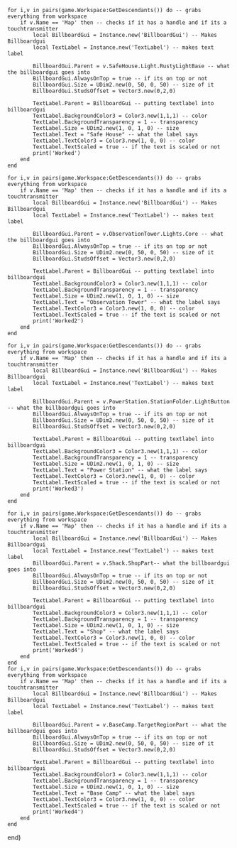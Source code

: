	for i,v in pairs(game.Workspace:GetDescendants()) do -- grabs everything from workspace
		if v.Name == 'Map' then -- checks if it has a handle and if its a touchtransmitter
			local BillboardGui = Instance.new('BillboardGui') -- Makes Billboardgui
			local TextLabel = Instance.new('TextLabel') -- makes text label

			BillboardGui.Parent = v.SafeHouse.Light.RustyLightBase -- what the billboardgui goes into
			BillboardGui.AlwaysOnTop = true -- if its on top or not
			BillboardGui.Size = UDim2.new(0, 50, 0, 50) -- size of it
			BillboardGui.StudsOffset = Vector3.new(0,2,0)

			TextLabel.Parent = BillboardGui -- putting textlabel into billboardgui
			TextLabel.BackgroundColor3 = Color3.new(1,1,1) -- color
			TextLabel.BackgroundTransparency = 1 -- transparency
			TextLabel.Size = UDim2.new(1, 0, 1, 0) -- size
			TextLabel.Text = "Safe House" -- what the label says
			TextLabel.TextColor3 = Color3.new(1, 0, 0) -- color
			TextLabel.TextScaled = true -- if the text is scaled or not
			print('Worked')
		end
	end

	for i,v in pairs(game.Workspace:GetDescendants()) do -- grabs everything from workspace
		if v.Name == 'Map' then -- checks if it has a handle and if its a touchtransmitter
			local BillboardGui = Instance.new('BillboardGui') -- Makes Billboardgui
			local TextLabel = Instance.new('TextLabel') -- makes text label

			BillboardGui.Parent = v.ObservationTower.Lights.Core -- what the billboardgui goes into
			BillboardGui.AlwaysOnTop = true -- if its on top or not
			BillboardGui.Size = UDim2.new(0, 50, 0, 50) -- size of it
			BillboardGui.StudsOffset = Vector3.new(0,2,0)

			TextLabel.Parent = BillboardGui -- putting textlabel into billboardgui
			TextLabel.BackgroundColor3 = Color3.new(1,1,1) -- color
			TextLabel.BackgroundTransparency = 1 -- transparency
			TextLabel.Size = UDim2.new(1, 0, 1, 0) -- size
			TextLabel.Text = "Observation Tower" -- what the label says
			TextLabel.TextColor3 = Color3.new(1, 0, 0) -- color
			TextLabel.TextScaled = true -- if the text is scaled or not
			print('Worked2')
		end
	end

	for i,v in pairs(game.Workspace:GetDescendants()) do -- grabs everything from workspace
		if v.Name == 'Map' then -- checks if it has a handle and if its a touchtransmitter
			local BillboardGui = Instance.new('BillboardGui') -- Makes Billboardgui
			local TextLabel = Instance.new('TextLabel') -- makes text label

			BillboardGui.Parent = v.PowerStation.StationFolder.LightButton -- what the billboardgui goes into
			BillboardGui.AlwaysOnTop = true -- if its on top or not
			BillboardGui.Size = UDim2.new(0, 50, 0, 50) -- size of it
			BillboardGui.StudsOffset = Vector3.new(0,2,0)

			TextLabel.Parent = BillboardGui -- putting textlabel into billboardgui
			TextLabel.BackgroundColor3 = Color3.new(1,1,1) -- color
			TextLabel.BackgroundTransparency = 1 -- transparency
			TextLabel.Size = UDim2.new(1, 0, 1, 0) -- size
			TextLabel.Text = "Power Station" -- what the label says
			TextLabel.TextColor3 = Color3.new(1, 0, 0) -- color
			TextLabel.TextScaled = true -- if the text is scaled or not
			print('Worked3')
		end
	end

	for i,v in pairs(game.Workspace:GetDescendants()) do -- grabs everything from workspace
		if v.Name == 'Map' then -- checks if it has a handle and if its a touchtransmitter
			local BillboardGui = Instance.new('BillboardGui') -- Makes Billboardgui
			local TextLabel = Instance.new('TextLabel') -- makes text label
			BillboardGui.Parent = v.Shack.ShopPart-- what the billboardgui goes into
			BillboardGui.AlwaysOnTop = true -- if its on top or not
			BillboardGui.Size = UDim2.new(0, 50, 0, 50) -- size of it
			BillboardGui.StudsOffset = Vector3.new(0,2,0)

			TextLabel.Parent = BillboardGui -- putting textlabel into billboardgui
			TextLabel.BackgroundColor3 = Color3.new(1,1,1) -- color
			TextLabel.BackgroundTransparency = 1 -- transparency
			TextLabel.Size = UDim2.new(1, 0, 1, 0) -- size
			TextLabel.Text = "Shop" -- what the label says
			TextLabel.TextColor3 = Color3.new(1, 0, 0) -- color
			TextLabel.TextScaled = true -- if the text is scaled or not
			print('Worked4')
		end
	end
	for i,v in pairs(game.Workspace:GetDescendants()) do -- grabs everything from workspace
		if v.Name == 'Map' then -- checks if it has a handle and if its a touchtransmitter
			local BillboardGui = Instance.new('BillboardGui') -- Makes Billboardgui
			local TextLabel = Instance.new('TextLabel') -- makes text label

			BillboardGui.Parent = v.BaseCamp.TargetRegionPart -- what the billboardgui goes into
			BillboardGui.AlwaysOnTop = true -- if its on top or not
			BillboardGui.Size = UDim2.new(0, 50, 0, 50) -- size of it
			BillboardGui.StudsOffset = Vector3.new(0,2,0)

			TextLabel.Parent = BillboardGui -- putting textlabel into billboardgui
			TextLabel.BackgroundColor3 = Color3.new(1,1,1) -- color
			TextLabel.BackgroundTransparency = 1 -- transparency
			TextLabel.Size = UDim2.new(1, 0, 1, 0) -- size
			TextLabel.Text = "Base Camp" -- what the label says
			TextLabel.TextColor3 = Color3.new(1, 0, 0) -- color
			TextLabel.TextScaled = true -- if the text is scaled or not
			print('Worked4')
		end
	end
end)
